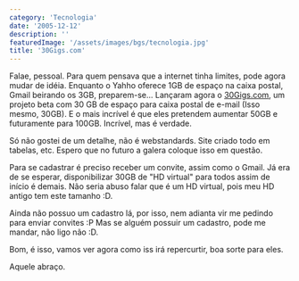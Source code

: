 ```yaml
---
category: 'Tecnologia'
date: '2005-12-12'
description: ''
featuredImage: '/assets/images/bgs/tecnologia.jpg'
title: '30Gigs.com'
---
```


Falae, pessoal. Para quem pensava que a internet tinha limites, pode agora mudar de idéia. Enquanto o Yahho oferece 1GB de espaço na caixa postal, Gmail beirando os 3GB, preparem-se... Lançaram agora o [30Gigs.com](http://www.30gigs.com/ 'Entrar no site 30Gigs.com [Este link abre em uma nova janela]'), um projeto beta com 30 GB de espaço para caixa postal de e-mail (Isso mesmo, 30GB). E o mais incrível é que eles pretendem aumentar 50GB e futuramente para 100GB. Incrível, mas é verdade.

Só não gostei de um detalhe, não é webstandards. Site criado todo em tabelas, etc. Espero que no futuro a galera coloque isso em questão.

Para se cadastrar é preciso receber um convite, assim como o Gmail. Já era de se esperar, disponibilizar 30GB de "HD virtual" para todos assim de início é demais. Não seria abuso falar que é um HD virtual, pois meu HD antigo tem este tamanho :D.

Ainda não possuo um cadastro lá, por isso, nem adianta vir me pedindo para enviar convites :P Mas se alguém possuir um cadastro, pode me mandar, não ligo não :D.

Bom, é isso, vamos ver agora como iss irá repercurtir, boa sorte para eles.

Aquele abraço.
